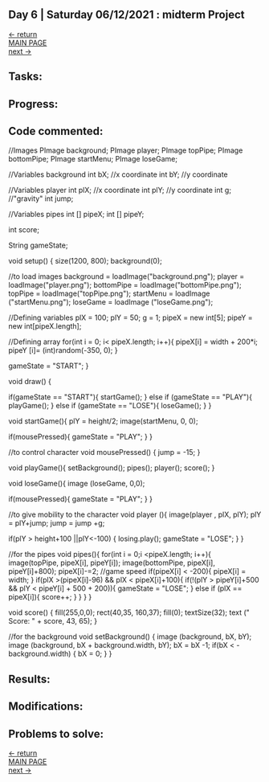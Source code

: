 ## Day 6 | Saturday 06/12/2021 : midterm Project

[← return](https://github.com/andresugartechea/introToIM/blob/main/midtermProject/day5/Friday11.md)  
[MAIN PAGE](https://github.com/andresugartechea/introToIM/blob/main/midtermProject/journal.md)  
[next →](https://github.com/andresugartechea/introToIM/blob/main/midtermProject/day7/Sunday13.md)  

## Tasks:

## Progress:

## Code commented:

//Images
  PImage background; 
  PImage player; 
  PImage topPipe; 
  PImage bottomPipe;
  PImage startMenu;
  PImage loseGame;
 
//Variables background
  int bX;             //x coordinate
  int bY;             //y coordinate
  
//Variables player
  int plX;            //x coordinate
  int plY;            //y coordinate
  int g;              //"gravity"
  int jump;
  
//Variables pipes
  int [] pipeX;
  int [] pipeY;
  
  int score;
  
  String gameState;



void setup() {
  size(1200, 800);
  background(0);
  
 
  //to load images
  background = loadImage("background.png");
  player = loadImage("player.png");
  bottomPipe = loadImage("bottomPipe.png");
  topPipe = loadImage("topPipe.png");
  startMenu = loadImage ("startMenu.png");
  loseGame = loadImage ("loseGame.png");
  
  //Defining variables
  plX = 100;
  plY = 50;
  g = 1;
  pipeX = new int[5]; 
  pipeY = new int[pipeX.length];
  
  //Defining array
  for(int i = 0; i< pipeX.length; i++){
    pipeX[i] = width + 200*i;
    pipeY [i]= (int)random(-350, 0);
  }
  
  gameState = "START";
}



void draw() {

  if(gameState == "START"){
    startGame();
  } else if (gameState == "PLAY"){
    playGame();
  } else if (gameState == "LOSE"){
    loseGame();
  }
}




void startGame(){
  plY = height/2;
  image(startMenu, 0, 0);
  
  if(mousePressed){
    gameState = "PLAY";
  }
}


//to control character
void mousePressed() {
  jump = -15;
}


void playGame(){
    setBackground();
    pipes();
    player();
    score();
}



void loseGame(){
  image (loseGame, 0,0);
  
  if(mousePressed){
    gameState = "PLAY";
  }
}



//to give mobility to the character
void player (){
  image(player , plX, plY);
  plY = plY+jump;
  jump = jump +g;
  
  if(plY > height+100 ||plY<-100) {
    losing.play();
    gameState = "LOSE";
  }
}



//for the pipes
void pipes(){
  for(int i = 0;i <pipeX.length; i++){
    image(topPipe, pipeX[i], pipeY[i]);
    image(bottomPipe, pipeX[i], pipeY[i]+800);
    pipeX[i]-=2;                                 //game speed
      if(pipeX[i] < -200){
        pipeX[i] = width;
      }
      if(plX >(pipeX[i]-96) && plX < pipeX[i]+100){
        if(!(plY > pipeY[i]+500 && plY < pipeY[i] + 500 + 200)){
          gameState = "LOSE";
        }
        else if (plX == pipeX[i]){
          score++;
        }
      }
    }
}



void score() {
  fill(255,0,0);
  rect(40,35, 160,37);
  fill(0);
  textSize(32);
  text (" Score:  " + score, 43, 65);
}



//for the background
void setBackground() {
  image (background, bX, bY);
  image (background, bX + background.width, bY);
  bX = bX -1;
  if(bX < -background.width) {
    bX = 0;
  }
}


## Results:

## Modifications:

## Problems to solve:

[← return](https://github.com/andresugartechea/introToIM/blob/main/midtermProject/day5/Friday11.md)  
[MAIN PAGE](https://github.com/andresugartechea/introToIM/blob/main/midtermProject/journal.md)  
[next →](https://github.com/andresugartechea/introToIM/blob/main/midtermProject/day7/Sunday13.md)  
